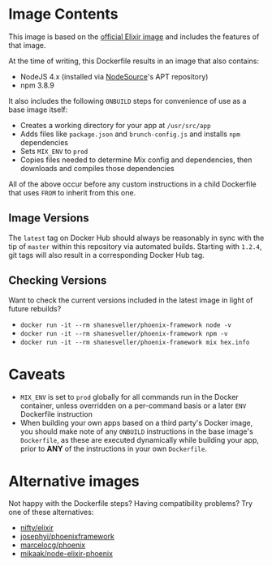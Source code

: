 # Image Contents

This image is based on the [official Elixir image](https://hub.docker.com/_/elixir/) and includes the features of that image.

At the time of writing, this Dockerfile results in an image that also contains:

* NodeJS 4.x (installed via [NodeSource](https://github.com/nodesource/distributions#debinstall)'s APT repository)
* npm 3.8.9

It also includes the following `ONBUILD` steps for convenience of use as a base image itself:

* Creates a working directory for your app at `/usr/src/app`
* Adds files like `package.json` and `brunch-config.js` and installs `npm` dependencies
* Sets `MIX_ENV` to `prod`
* Copies files needed to determine Mix config and dependencies, then downloads and compiles those dependencies

All of the above occur before any custom instructions in a child Dockerfile that uses `FROM` to inherit from this one.

## Image Versions

The `latest` tag on Docker Hub should always be reasonably in sync with the tip of `master` within this repository via automated builds. Starting with `1.2.4`, git tags will also result in a corresponding Docker Hub tag.

## Checking Versions

Want to check the current versions included in the latest image in light of future rebuilds?

* `docker run -it --rm shanesveller/phoenix-framework node -v`
* `docker run -it --rm shanesveller/phoenix-framework npm -v`
* `docker run -it --rm shanesveller/phoenix-framework mix hex.info`

# Caveats

* `MIX_ENV` is set to `prod` globally for all commands run in the Docker container, unless overridden on a per-command basis or a later `ENV` Dockerfile instruction
* When building your own apps based on a third party's Docker image, you should make note of any `ONBUILD` instructions in the base image's `Dockerfile`, as these are executed dynamically while building your app, prior to **ANY** of the instructions in your own `Dockerfile`.

# Alternative images

Not happy with the Dockerfile steps? Having compatibility problems? Try one of these alternatives:

* [nifty/elixir](https://registry.hub.docker.com/u/nifty/elixir/)
* [josephyi/phoenixframework](https://registry.hub.docker.com/u/josephyi/phoenixframework/)
* [marcelocg/phoenix](https://registry.hub.docker.com/u/marcelocg/phoenix/)
* [mikaak/node-elixir-phoenix](https://registry.hub.docker.com/u/mikaak/node-elixir-phoenix/)

